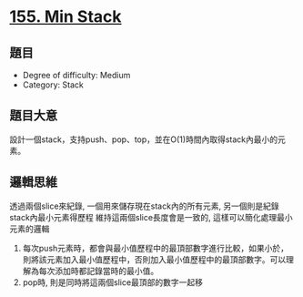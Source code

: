# [155. Min Stack](https://leetcode.com/problems/min-stack/)

## 題目
- Degree of difficulty: Medium
- Category: Stack

## 題目大意
設計一個stack，支持push、pop、top，並在O(1)時間內取得stack內最小的元素。

## 邏輯思維
透過兩個slice來紀錄, 一個用來儲存現在stack內的所有元素, 另一個則是紀錄stack內最小元素得歷程
維持這兩個slice長度會是一致的, 這樣可以簡化處理最小元素的邏輯
  1. 每次push元素時，都會與最小值歷程中的最頂部數字進行比較，如果小於，則將該元素加入最小值歷程中，否則加入最小值歷程中的最頂部數字。可以理解為每次添加時都記錄當時的最小值。
  2. pop時, 則是同時將這兩個slice最頂部的數字一起移
